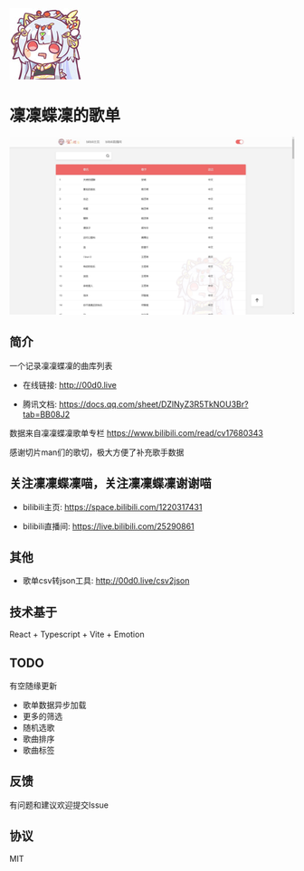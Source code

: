 ![凜凜蝶凜](/src/assets/imgs/avatar.jpg)

# 凜凜蝶凜的歌单

![截图](/docs/00d0-songlist-screenshot.jpg)

## 简介

一个记录凜凜蝶凜的曲库列表

- 在线链接: http://00d0.live

- 腾讯文档: https://docs.qq.com/sheet/DZlNyZ3R5TkNOU3Br?tab=BB08J2

数据来自凜凜蝶凜歌单专栏 https://www.bilibili.com/read/cv17680343

感谢切片man们的歌切，极大方便了补充歌手数据

## 关注凜凜蝶凜喵，关注凜凜蝶凜谢谢喵

- bilibili主页: https://space.bilibili.com/1220317431

- bilibili直播间: https://live.bilibili.com/25290861

## 其他

- 歌单csv转json工具: http://00d0.live/csv2json

## 技术基于

React + Typescript + Vite + Emotion

## TODO

有空随缘更新

- 歌单数据异步加载
- 更多的筛选
- 随机选歌
- 歌曲排序
- 歌曲标签

## 反馈

有问题和建议欢迎提交Issue

## 协议

MIT